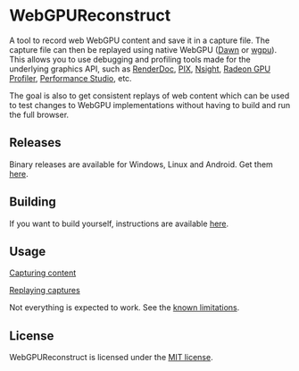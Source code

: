 # WebGPUReconstruct
A tool to record web WebGPU content and save it in a capture file. The capture file can then be replayed using native WebGPU ([Dawn](https://dawn.googlesource.com/dawn) or [wgpu](https://github.com/gfx-rs/wgpu-native)). This allows you to use debugging and profiling tools made for the underlying graphics API, such as [RenderDoc](https://renderdoc.org/), [PIX](https://devblogs.microsoft.com/pix/), [Nsight](https://developer.nvidia.com/nsight-graphics), [Radeon GPU Profiler](https://gpuopen.com/rgp/), [Performance Studio](https://developer.arm.com/Tools%20and%20Software/Arm%20Performance%20Studio), etc.

The goal is also to get consistent replays of web content which can be used to test changes to WebGPU implementations without having to build and run the full browser.

## Releases
Binary releases are available for Windows, Linux and Android. Get them [here](https://github.com/Chainsawkitten/WebGPUReconstruct/releases).

## Building
If you want to build yourself, instructions are available [here](docs/BUILDING.md).

## Usage
[Capturing content](docs/CAPTURING.md)

[Replaying captures](docs/REPLAYING.md)

Not everything is expected to work. See the [known limitations](docs/LIMITATIONS.md).

## License
WebGPUReconstruct is licensed under the [MIT license](LICENSE).